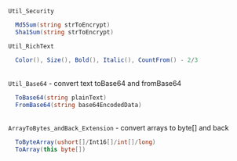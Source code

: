 `Util_Security`
```C#
  Md5Sum(string strToEncrypt)
  Sha1Sum(string strToEncrypt)
```

`Util_RichText`
```C#
  Color(), Size(), Bold(), Italic(), CountFrom() - 2/3
```
\
`Util_Base64` - convert text toBase64 and fromBase64
```C#
  ToBase64(string plainText)
  FromBase64(string base64EncodedData)
```
\
`ArrayToBytes_andBack_Extension` - convert arrays to byte[] and back
```C#
  ToByteArray(ushort[]/Int16[]/int[]/long)
  ToArray(this byte[])
```

